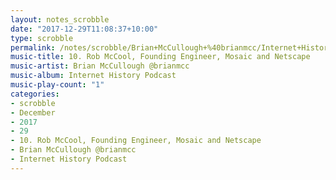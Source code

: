 ```yaml
---
layout: notes_scrobble
date: "2017-12-29T11:08:37+10:00"
type: scrobble
permalink: /notes/scrobble/Brian+McCullough+%40brianmcc/Internet+History+Podcast/b466698adaf68a93624b93dc31760d11918dd88f.html
music-title: 10. Rob McCool, Founding Engineer, Mosaic and Netscape
music-artist: Brian McCullough @brianmcc
music-album: Internet History Podcast
music-play-count: "1"
categories:
- scrobble
- December
- 2017
- 29
- 10. Rob McCool, Founding Engineer, Mosaic and Netscape
- Brian McCullough @brianmcc
- Internet History Podcast
---
```

